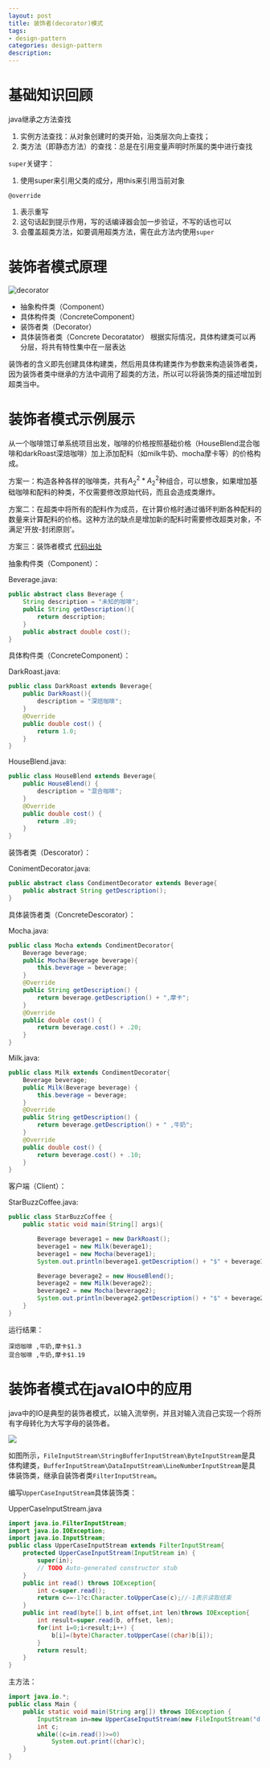 ```yaml
---
layout: post
title: 装饰者(decorator)模式
tags:
- design-pattern
categories: design-pattern
description:
---
```

# 基础知识回顾
java继承之方法查找
1. 实例方法查找：从对象创建时的类开始，沿类层次向上查找；
2. 类方法（即静态方法）的查找：总是在引用变量声明时所属的类中进行查找

`super`关键字：
1. 使用super来引用父类的成分，用this来引用当前对象

`@override`
1. 表示重写
2. 这句话起到提示作用，写的话编译器会加一步验证，不写的话也可以
3. 会覆盖超类方法，如要调用超类方法，需在此方法内使用`super`

# 装饰者模式原理

![decorator](http://www.github.com/jiangxiaohe/jiangxiaohe.github.io/resource/decorator.jpg)
* 抽象构件类（Component）
* 具体构件类（ConcreteComponent）
* 装饰者类（Decorator）
* 具体装饰者类（Concrete Decoratator）
根据实际情况，具体构建类可以再分层，将共有特性集中在一层表达

装饰者的含义即先创建具体构建类，然后用具体构建类作为参数来构造装饰者类，因为装饰者类中继承的方法中调用了超类的方法，所以可以将装饰类的描述增加到超类当中。

# 装饰者模式示例展示

从一个咖啡馆订单系统项目出发，咖啡的价格按照基础价格（HouseBlend混合咖啡和darkRoast深焙咖啡）加上添加配料（如milk牛奶、mocha摩卡等）的价格构成。

方案一：构造各种各样的咖啡类，共有$A_2^2*A_2^2$种组合，可以想象，如果增加基础咖啡和配料的种类，不仅需要修改原始代码，而且会造成类爆炸。

方案二：在超类中将所有的配料作为成员，在计算价格时通过循环判断各种配料的数量来计算配料的价格。这种方法的缺点是增加新的配料时需要修改超类对象，不满足‘开放-封闭原则’。

方案三：装饰者模式
[代码出处](https://www.cnblogs.com/mercuryli/p/5284248.html)

抽象构件类（Component）：

Beverage.java:
```java
public abstract class Beverage {   
    String description = "未知的咖啡";  
    public String getDescription(){
        return description;
    }   
    public abstract double cost();
}
```
具体构件类（ConcreteComponent）：

DarkRoast.java:
```java
public class DarkRoast extends Beverage{
    public DarkRoast(){
        description = "深焙咖啡";
    }  
    @Override
    public double cost() {
        return 1.0;
    }
}
```
HouseBlend.java:
```java
public class HouseBlend extends Beverage{    
    public HouseBlend() {
        description = "混合咖啡";
    }
    @Override
    public double cost() {
        return .89;
    }
}
```
装饰者类（Descorator）：

ConimentDecorator.java:
```java
public abstract class CondimentDecorator extends Beverage{
    public abstract String getDescription();
}
```
具体装饰者类（ConcreteDescorator）：

Mocha.java:
```java
public class Mocha extends CondimentDecorator{
    Beverage beverage;   
    public Mocha(Beverage beverage){
        this.beverage = beverage;
    }
    @Override
    public String getDescription() {
        return beverage.getDescription() + ",摩卡";
    }
    @Override
    public double cost() {
        return beverage.cost() + .20;
    }
}
```
Milk.java:
```java
public class Milk extends CondimentDecorator{
    Beverage beverage;
    public Milk(Beverage beverage) {
        this.beverage = beverage;
    }
    @Override
    public String getDescription() {
        return beverage.getDescription() + " ,牛奶";
    }
    @Override
    public double cost() {
        return beverage.cost() + .10;
    }
}
```
客户端（Client）：

StarBuzzCoffee.java:
```java
public class StarBuzzCoffee {
    public static void main(String[] args){

        Beverage beverage1 = new DarkRoast();
        beverage1 = new Milk(beverage1);
        beverage1 = new Mocha(beverage1);
        System.out.println(beverage1.getDescription() + "$" + beverage1.cost());

        Beverage beverage2 = new HouseBlend();
        beverage2 = new Milk(beverage2);
        beverage2 = new Mocha(beverage2);
        System.out.println(beverage2.getDescription() + "$" + beverage2.cost());
    }
}
```
运行结果：
```
深焙咖啡 ,牛奶,摩卡$1.3
混合咖啡 ,牛奶,摩卡$1.19
```
# 装饰者模式在javaIO中的应用
java中的IO是典型的装饰者模式，以输入流举例，并且对输入流自己实现一个将所有字母转化为大写字母的装饰者。

![](http://www.github.com/jiangxiaohe/jiangxiaohe.github.io/resource/javaio.png)

如图所示，`FileInputStream\StringBufferInputStream\ByteInputStream`是具体构建类，`BufferInputStream\DataInputStream\LineNumberInputStream`是具体装饰类，继承自装饰者类`FilterInputStream`。

编写`UpperCaseInputStream`具体装饰类：

UpperCaseInputStream.java
```java
import java.io.FilterInputStream;
import java.io.IOException;
import java.io.InputStream;
public class UpperCaseInputStream extends FilterInputStream{
	protected UpperCaseInputStream(InputStream in) {
		super(in);
		// TODO Auto-generated constructor stub
	}
	public int read() throws IOException{
		int c=super.read();
		return c==-1?c:Character.toUpperCase(c);//-1表示读取结束
	}
	public int read(byte[] b,int offset,int len)throws IOException{
		int result=super.read(b, offset, len);
		for(int i=0;i<result;i++) {
			b[i]=(byte)Character.toUpperCase((char)b[i]);
		}
		return result;
	}
}
```
主方法：
```java
import java.io.*;
public class Main {
	public static void main(String arg[]) throws IOException {
		InputStream in=new UpperCaseInputStream(new FileInputStream("d://input.txt"));
		int c;
		while((c=in.read())>=0)
			System.out.print((char)c);
	}
}
```
